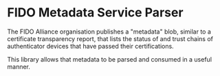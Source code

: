 FIDO Metadata Service Parser
============================

The FIDO Alliance organisation publishes a "metadata" blob, similar to a certificate
transparency report, that lists the status of and trust chains of authenticator
devices that have passed their certifications.

This library allows that metadata to be parsed and consumed in a useful manner.
